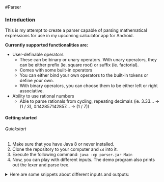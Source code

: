 #Parser

### Introduction
This is my attempt to create a parser capable of parsing mathematical expressions for use in my upcoming calculator app for Android.

**Currently supported functionalities are:**
* User-definable operators
    * These can be binary or unary operators. With unary operators, they can be either prefix (ie. square root) or suffix (ie. factorial).
    * Comes with some built-in operators
    * You can either bind your own operators to the built-in tokens or define your own.
    * With binary operators, you can choose them to be either left or right associative.
* Ability to use rational numbers
    * Able to parse rationals from cycling, repeating decimals (ie. 3.33... &rarr; (1 / 3), 0.142857142857... &rarr; (1 / 7))

#### Getting started
###### Quickstart
1. Make sure that you have Java 8 or never installed.
1. Clone the repository to your computer and ```cd``` into it.
2. Execute the following command: ```java -cp parser.jar Main```
4. Now, you can play with different inputs. The demo program also prints out the lexer and parse tree.
<details><summary>Here are some snippets about different inputs and outputs:</summary>
    
```>>> (1 + sqrt 5) / 2
Lexer: [Left parenthesis, Number{1}, Plus, Square root, Number{5}, Right parenthesis, Slash, Number{2}, End] at 0
Parse tree: Slash {
    Parenthesis {
        Plus {
            1
            Square root {
                5
            }
        }
    }
    2
}
Result: 1.6180339887498950
in decimal: 1.618033988749895
Calculating took 28 milliseconds.
```

```
    >>> 3 ^ 2 ^ 1 * (-3) / |-10|
    Lexer: [Number{3}, Power, Number{2}, Power, Number{1}, Asterisk, Left parenthesis, Minus, Number{3}, Right parenthesis, Slash, Pipe, Minus, Number{10}, Pipe, End] at 0
    Parse tree: Slash {
        Asterisk {
            Power {
                3
                Power {
                    2
                    1
                }
            }
            Parenthesis {
                Minus {
                    3
                }
            }
        }
        Absolute value {
            Minus {
                10
            }
        }
    }
    Result: (-27 / 10)
    in decimal: -2.7
    Calculating took 7 milliseconds. 
```

```
>>> 0.142857142857...
Lexer: [Number{0.142857142857}, Ellipsis, End] at 0
Parse tree: Ellipsis {
	(142857142857 / 1000000000000)
}
Result: (1 / 7)
in decimal: 0.1428571428571429
Calculating took 3 milliseconds.
```

```
>>> 0.33... * 0.66... + 0.142857142857...
Lexer: [Number{0.33}, Ellipsis, Asterisk, Number{0.66}, Ellipsis, Plus, Number{0.142857142857}, Ellipsis, End] at 0
Parse tree: Plus {
	Asterisk {
		Ellipsis {
			(33 / 100)
		}
		Ellipsis {
			(33 / 50)
		}
	}
	Ellipsis {
		(142857142857 / 1000000000000)
	}
}
Result: (23 / 63)
in decimal: 0.3650793650793651
Calculating took 6 milliseconds.
```
</details>